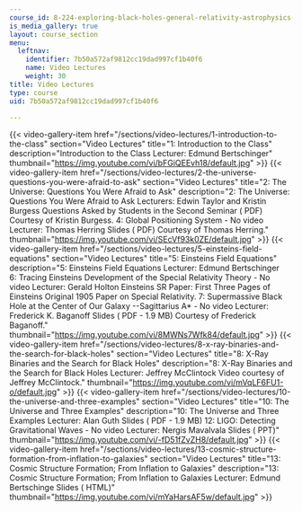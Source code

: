 ```yaml
---
course_id: 8-224-exploring-black-holes-general-relativity-astrophysics-spring-2003
is_media_gallery: true
layout: course_section
menu:
  leftnav:
    identifier: 7b50a572af9812cc19dad997cf1b40f6
    name: Video Lectures
    weight: 30
title: Video Lectures
type: course
uid: 7b50a572af9812cc19dad997cf1b40f6

---
```

{{< video-gallery-item href="/sections/video-lectures/1-introduction-to-the-class" section="Video Lectures" title="1: Introduction to the Class" description="Introduction to the Class Lecturer: Edmund Bertschinger" thumbnail="https://img.youtube.com/vi/bFGiQEEvh18/default.jpg" >}} {{< video-gallery-item href="/sections/video-lectures/2-the-universe-questions-you-were-afraid-to-ask" section="Video Lectures" title="2: The Universe: Questions You Were Afraid to Ask" description="2: The Universe: Questions You Were Afraid to Ask Lecturers: Edwin Taylor and Kristin Burgess Questions Asked by Students in the Second Seminar ( PDF) Courtesy of Kristin Burgess. 4: Global Positioning System - No video Lecturer: Thomas Herring Slides ( PDF) Courtesy of Thomas Herring." thumbnail="https://img.youtube.com/vi/SEcVf93k0ZE/default.jpg" >}} {{< video-gallery-item href="/sections/video-lectures/5-einsteins-field-equations" section="Video Lectures" title="5: Einsteins Field Equations" description="5: Einsteins Field Equations Lecturer: Edmund Bertschinger 6: Tracing Einsteins Development of the Special Relativity Theory - No video Lecturer: Gerald Holton Einsteins SR Paper: First Three Pages of Einsteins Original 1905 Paper on Special Relativity. 7: Supermassive Black Hole at the Center of Our Galaxy --Sagittarius A* - No video Lecturer: Frederick K. Baganoff Slides ( PDF - 1.9 MB) Courtesy of Frederick Baganoff." thumbnail="https://img.youtube.com/vi/8MWNs7Wfk84/default.jpg" >}} {{< video-gallery-item href="/sections/video-lectures/8-x-ray-binaries-and-the-search-for-black-holes" section="Video Lectures" title="8: X-Ray Binaries and the Search for Black Holes" description="8: X-Ray Binaries and the Search for Black Holes Lecturer: Jeffrey McClintock Video courtesy of Jeffrey McClintock." thumbnail="https://img.youtube.com/vi/mVqLF6FU1-o/default.jpg" >}} {{< video-gallery-item href="/sections/video-lectures/10-the-universe-and-three-examples" section="Video Lectures" title="10: The Universe and Three Examples" description="10: The Universe and Three Examples Lecturer: Alan Guth Slides ( PDF - 1.9 MB) 12: LIGO: Detecting Gravitational Waves - No video Lecturer: Nergis Mavalvala Slides ( PPT)" thumbnail="https://img.youtube.com/vi/-fD51fZvZH8/default.jpg" >}} {{< video-gallery-item href="/sections/video-lectures/13-cosmic-structure-formation-from-inflation-to-galaxies" section="Video Lectures" title="13: Cosmic Structure Formation; From Inflation to Galaxies" description="13: Cosmic Structure Formation; From Inflation to Galaxies Lecturer: Edmund Bertschinge Slides ( HTML)" thumbnail="https://img.youtube.com/vi/mYaHarsAF5w/default.jpg" >}}